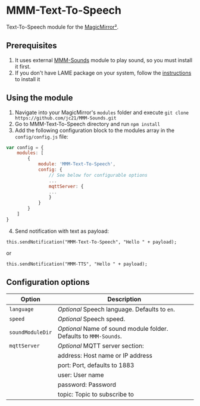# MMM-Text-To-Speech

Text-To-Speech module for the [MagicMirror²](https://github.com/MichMich/MagicMirror/).

## Prerequisites

1. It uses external [MMM-Sounds](https://github.com/jc21/MMM-Sounds) module to play sound, so you must install it first.
2. If you don't have LAME package on your system, follow the [instructions](https://www.npmjs.com/package/node-lame#install-on-debian) to install it

## Using the module

1. Navigate into your MagicMirror's `modules` folder and execute `git clone https://github.com/jc21/MMM-Sounds.git`
2. Go to MMM-Text-To-Speech directory and run `npm install`
3. Add the following configuration block to the modules array in the `config/config.js` file:
```js
var config = {
    modules: [
        {
            module: 'MMM-Text-To-Speech',
            config: {
                // See below for configurable options
                ...
                mqttServer: {
                ...
                }
            }
        }
    ]
}
```
4. Send notification with text as payload:
```
this.sendNotification("MMM-Text-To-Speech", "Hello " + payload);
```
or 
```
this.sendNotification("MMM-TTS", "Hello " + payload);
```

## Configuration options

| Option           | Description
|----------------- |-----------
| `language`       | *Optional* Speech language. Defaults to `en`.
| `speed`          | *Optional* Speech speed.
| `soundModuleDir` | *Optional* Name of sound module folder. Defaults to `MMM-Sounds`.
| `mqttServer`     | *Optional* MQTT server section:
|                  | address: Host name or IP address
|                  | port: Port, defaults to 1883
|                  | user: User name
|                  | password: Password
|                  | topic: Topic to subscribe to

